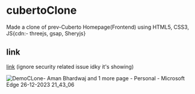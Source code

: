 # cubertoClone
Made a clone of prev-Cuberto Homepage(Frontend) using HTML5, CSS3, JS{cdn:- threejs, gsap, Sheryjs}

## link
[link](https://amanbhardwaj-git.github.io/cubertoClone)
(ignore security related issue idky it's showing)

![DemoCLone- Aman Bhardwaj and 1 more page - Personal - Microsoft​ Edge 26-12-2023 21_43_06](https://github.com/AmanBhardwaj-Git/cubertoClone/assets/141410524/e354460f-ebcc-4410-9b6c-193af34b51ba)

